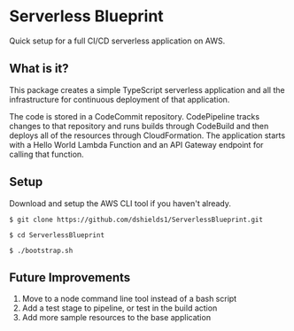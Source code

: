 # Serverless Blueprint
Quick setup for a full CI/CD serverless application on AWS.

## What is it?

This package creates a simple TypeScript serverless application and all the infrastructure for continuous deployment of that application.

The code is stored in a CodeCommit repository. CodePipeline tracks changes to that repository and runs builds through CodeBuild and then deploys all of the resources through CloudFormation. The application starts with a Hello World Lambda Function and an API Gateway endpoint for calling that function. 


## Setup
Download and setup the AWS CLI tool if you haven't already.

`$ git clone https://github.com/dshields1/ServerlessBlueprint.git`

`$ cd ServerlessBlueprint`

`$ ./bootstrap.sh`


## Future Improvements

1. Move to a node command line tool instead of a bash script
2. Add a test stage to pipeline, or test in the build action
3. Add more sample resources to the base application

